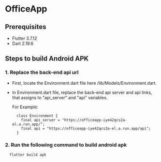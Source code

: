 # OfficeApp

## Prerequisites
- Flutter 3.7.12
- Dart 2.19.6
  
## Steps to build Android APK
### 1. Replace the back-end api url

- First, locate the Environment.dart file here /lib/Models/Environment.dart.
- In Environment.dart file, replace the back-end api server and api links, that assigns to "api_server" and "api" variables.

  For Example:
  ```
    class Environment {
      final api_server = "https://officeapp-iye42qcs2a-el.a.run.app/";
      final api = "https://officeapp-iye42qcs2a-el.a.run.app/api";
    }
  ```

### 2. Run the following command to build android apk
  ```
    flutter build apk
  ```
